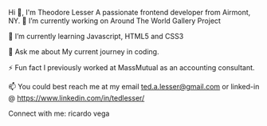 Hi 👋, I'm Theodore Lesser
A passionate frontend developer from Airmont, NY.
🔭 I’m currently working on Around The World Gallery Project

🌱 I’m currently learning Javascript, HTML5 and CSS3

💬 Ask me about My current journey in coding.

⚡ Fun fact I previously worked at MassMutual as an accounting consultant.

📫 You could best reach me at my email ted.a.lesser@gmail.com or linked-in @ https://www.linkedin.com/in/tedlesser/

Connect with me:
ricardo vega


<!---
Tedlesser/Tedlesser is a ✨ special ✨ repository because its `README.md` (this file) appears on your GitHub profile.
You can click the Preview link to take a look at your changes.
--->


